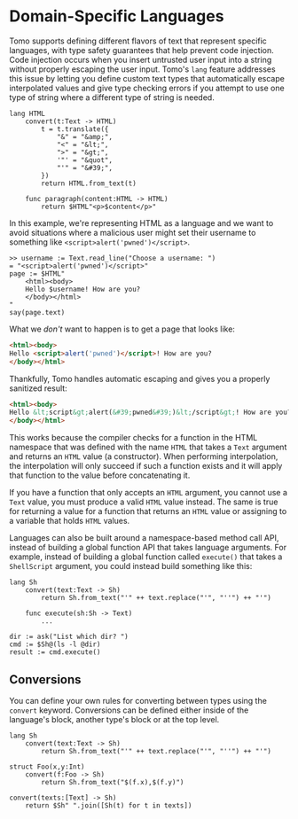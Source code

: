 # Domain-Specific Languages

Tomo supports defining different flavors of text that represent specific
languages, with type safety guarantees that help prevent code injection. Code
injection occurs when you insert untrusted user input into a string without
properly escaping the user input. Tomo's `lang` feature addresses this issue by
letting you define custom text types that automatically escape interpolated
values and give type checking errors if you attempt to use one type of string
where a different type of string is needed.

```tomo
lang HTML
    convert(t:Text -> HTML)
        t = t.translate({
            "&" = "&amp;",
            "<" = "&lt;",
            ">" = "&gt;",
            '"' = "&quot",
            "'" = "&#39;",
        })
        return HTML.from_text(t)

    func paragraph(content:HTML -> HTML)
        return $HTML"<p>$content</p>"
```

In this example, we're representing HTML as a language and we want to avoid
situations where a malicious user might set their username to something like
`<script>alert('pwned')</script>`.

```
>> username := Text.read_line("Choose a username: ")
= "<script>alert('pwned')</script>"
page := $HTML"
    <html><body>
    Hello $username! How are you?
    </body></html>
"
say(page.text)
```

What we _don't_ want to happen is to get a page that looks like:

```html
<html><body>
Hello <script>alert('pwned')</script>! How are you?
</body></html>
```

Thankfully, Tomo handles automatic escaping and gives you a properly sanitized
result:

```html
<html><body>
Hello &lt;script&gt;alert(&#39;pwned&#39;)&lt;/script&gt;! How are you?
</body></html>
```

This works because the compiler checks for a function in the HTML namespace
that was defined with the name `HTML` that takes a `Text` argument and returns
an `HTML` value (a constructor). When performing interpolation, the
interpolation will only succeed if such a function exists and it will apply
that function to the value before concatenating it.

If you have a function that only accepts an `HTML` argument, you cannot use a
`Text` value, you must produce a valid `HTML` value instead. The same is true
for returning a value for a function that returns an `HTML` value or assigning
to a variable that holds `HTML` values.

Languages can also be built around a namespace-based method call API, instead
of building a global function API that takes language arguments. For example,
instead of building a global function called `execute()` that takes a
`ShellScript` argument, you could instead build something like this:

```tomo
lang Sh
    convert(text:Text -> Sh)
        return Sh.from_text("'" ++ text.replace("'", "''") ++ "'")

    func execute(sh:Sh -> Text)
        ...

dir := ask("List which dir? ")
cmd := $Sh@(ls -l @dir)
result := cmd.execute()
```

## Conversions

You can define your own rules for converting between types using the `convert`
keyword. Conversions can be defined either inside of the language's block,
another type's block or at the top level.

```tomo
lang Sh
    convert(text:Text -> Sh)
        return Sh.from_text("'" ++ text.replace("'", "''") ++ "'")

struct Foo(x,y:Int)
    convert(f:Foo -> Sh)
        return Sh.from_text("$(f.x),$(f.y)")

convert(texts:[Text] -> Sh)
    return $Sh" ".join([Sh(t) for t in texts])
```
